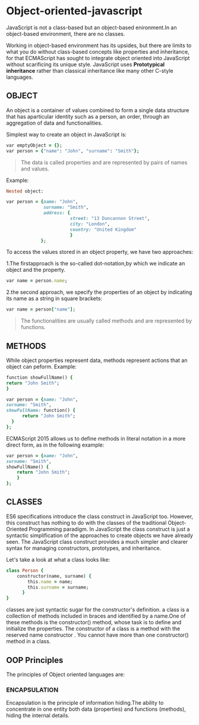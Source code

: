 # Object-oriented-javascript
JavaScript is not a class-based but an object-based enironment.In an object-based environment, there are no classes.

Working in object-based environment has its upsides, but there are limits to what you do without class-based concepts like properties and inheritance, for that ECMAScript has sought to integrate object oriented into JavaScript without scarificing its unique style.
JavaScript uses **Prototypical inheritance** rather than classical inheritance like many other C-style languages.

## OBJECT

An object is a container of values combined to form a single data structure that has aparticular identity such as a person, an      order, through an aggregation of data and functionalities.

Simplest way to create an object in JavaScript is: 
```ruby
var emptyObject = {};
var person = {"name": "John", "surname": "Smith"};
```

> The data is called properties and are represented by pairs of names and values. 

Example:
```ruby
Nested object:

var person = {name: "John",
              surname: "Smith",
              address: {
                        street: "13 Duncannon Street",
                        city: "London",
                        country: "United Kingdom"
                        }
             };
```

To access the values stored in an object property, we have two approaches:

1.The firstapproach is the so-called dot-notation,by which we indicate an object and the property.

```ruby
var name = person.name;
```

2.the second approach, we specify the properties of an object by indicating its name as a string in square brackets:  

```ruby
var name = person["name"];
```

> The functionalities are usually called methods and are represented by functions.

## METHODS
While object properties represent data, methods represent actions that an object can peform.
Example:

```ruby
function showFullName() {
return "John Smith";
}
```

```ruby
var person = {name: "John",
surname: "Smith",
showFullName: function() {
      return "John Smith";
  }
};
```

ECMAScript 2015 allows us to define methods in literal notation in a more direct form, as in
the following example:

```ruby
var person = {name: "John",
surname: "Smith",
showFullName() {
    return "John Smith";
    }
};
```
## CLASSES

ES6 specifications introduce the class construct in JavaScript too. However, this construct has nothing to do with the classes of the traditional Object-Oriented Programming paradigm.
In JavaScript the class construct is just a syntactic simplification of the approaches to create objects we have already seen. The JavaScript class construct provides a much simpler and clearer syntax for managing constructors, prototypes, and inheritance.

Let's take a look at what a class looks like:
```ruby
class Person {
    constructor(name, surname) {
        this.name = name;
        this.surname = surname;
      }
}
```
classes are just syntactic sugar for the constructor's definition.
a class is a collection of methods included in braces and identified by a name.One of these methods is the constructor() method, whose task is to define and initialize the properties.
The constructor of a class is a method with the reserved name constructor . You cannot have more than one constructor() method in a class.

## OOP Principles

The principles of Object oriented languages are:
### ENCAPSULATION
Encapsulation is the principle of information hiding.The ability to concentrate in one entity both data
(properties) and functions (methods), hiding the internal details.

